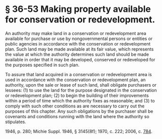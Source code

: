 # § 36-53 Making property available for conservation or redevelopment.

<p>An authority may make land in a conservation or redevelopment area available for purchase or use by nongovernmental persons or entities or public agencies in accordance with the conservation or redevelopment plan. Such land may be made available at its fair value, which represents the value at which the authority determines such land should be made available in order that it may be developed, conserved or redeveloped for the purposes specified in such plan.</p><p>To assure that land acquired in a conservation or redevelopment area is used in accordance with the conservation or redevelopment plan, an authority, upon the sale or lease of such land, shall obligate purchasers or lessees: (1) to use the land for the purpose designated in the conservation or redevelopment plan; (2) to begin the building of their improvements within a period of time which the authority fixes as reasonable; and (3) to comply with such other conditions as are necessary to carry out the purposes of this chapter. Any such obligations by the purchaser shall be covenants and conditions running with the land where the authority so stipulates.</p><p>1946, p. 280; Michie Suppl. 1946, § 3145(8f); 1970, c. 222; 2006, c. <a href='http://lis.virginia.gov/cgi-bin/legp604.exe?061+ful+CHAP0784'>784</a>.</p>